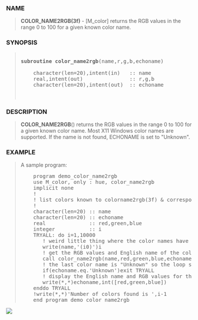 <?
<body>
  <a name="top" id="top"></a>

  <div id="Container">
    <div id="Content">
      <div class="c5">
      </div><a name="0"></a>

      <h3><a name="0">NAME</a></h3>

      <blockquote>
        <b>COLOR_NAME2RGB(3f)</b> - [M_color] returns the RGB values in the range 0 to 100 for a given known color name. 
      </blockquote><a name="contents" id="contents"></a>


      <h3><a name="6">SYNOPSIS</a></h3>

      <blockquote>
        <pre>
<br /><b>subroutine</b> <b>color_name2rgb</b>(name,r,g,b,echoname)
<br />    character(len=20),intent(in)   :: name
    real,intent(out)               :: r,g,b
    character(len=20),intent(out)  :: echoname
<br />
</pre>
      </blockquote><a name="2"></a>

      <h3><a name="2">DESCRIPTION</a></h3>

      <blockquote>
        <p><b>COLOR_NAME2RGB</b>() returns the RGB values in the range 0 to 100 for a given known color name. Most X11 Windows color names are supported. If
        the name is not found, ECHONAME is set to "Unknown".</p>
      </blockquote><a name="3"></a>

      <h3><a name="3">EXAMPLE</a></h3>

      <blockquote>
        <p>A sample program:</p>
        <pre>
    program demo_color_name2rgb
    use M_color, only : hue, color_name2rgb
    implicit none
    !
    ! list colors known to colorname2rgb(3f) &amp; corresponding RGB values
    !
    character(len=20) :: name
    character(len=20) :: echoname
    real              :: red,green,blue
    integer           :: i
    TRYALL: do i=1,10000
       ! weird little thing where the color names have aliases that are numeric strings
       write(name,'(i0)')i
       ! get the RGB values and English name of the color
       call color_name2rgb(name,red,green,blue,echoname)
       ! the last color name is "Unknown" so the loop should exit
       if(echoname.eq.'Unknown')exit TRYALL
       ! display the English name and RGB values for the name
       write(*,*)echoname,int([red,green,blue])
    enddo TRYALL
    !write(*,*)'Number of colors found is ',i-1
    end program demo_color_name2rgb
</pre>
      </blockquote><a name="4"></a>

      <div class="c5"><img src="../images/color_name2rgb.3.gif" /></div>
    </div>
  </div>
</body>
</html>
